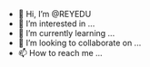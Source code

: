 - 👋 Hi, I’m @REYEDU
- 👀 I’m interested in ...
- 🌱 I’m currently learning ...
- 💞️ I’m looking to collaborate on ...
- 📫 How to reach me ...

<!---
REYEDU/REYEDU is a ✨ special ✨ repository because its `README.md` (this file) appears on your GitHub profile.
You can click the Preview link to take a look at your changes.
--->
